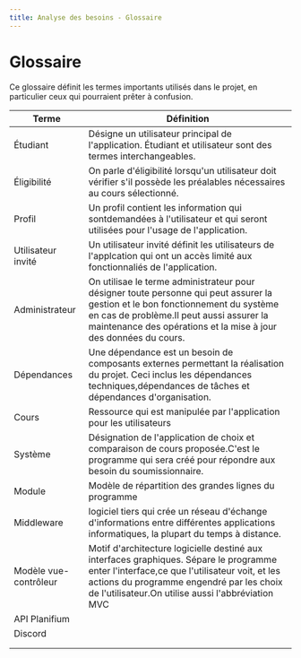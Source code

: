 ```yaml
---
title: Analyse des besoins - Glossaire
---
```


# Glossaire

Ce glossaire définit les termes importants utilisés dans le projet, en particulier ceux qui pourraient prêter à confusion.

| Terme | Définition |
|-------|------------|
| Étudiant | Désigne un utilisateur principal de l'application. Étudiant et utilisateur sont des termes interchangeables.  |
| Éligibilité | On parle d'éligibilité lorsqu'un utilisateur doit vérifier s'il possède les préalables nécessaires au cours sélectionné. |
| Profil | Un profil contient les information qui sontdemandées à l'utilisateur et qui seront utilisées pour l'usage de l'application. |
| Utilisateur invité | Un utilisateur invité définit les utilisateurs de l'applcation qui ont un accès limité aux fonctionnaliés de l'application. |
| Administrateur | On utilisae le terme administrateur pour désigner toute personne qui peut assurer la gestion et le bon fonctionnement du système  en cas de problème.Il peut aussi assurer la maintenance des opérations et la mise à jour des données du cours. |
| Dépendances | Une dépendance est un besoin de composants externes permettant la réalisation du projet. Ceci inclus les dépendances techniques,dépendances de tâches et dépendances d'organisation. |
| Cours | Ressource qui est manipulée par l'application pour les utilisateurs |
| Système | Désignation de l'application de choix et comparaison de cours proposée.C'est le programme qui sera créé pour répondre aux besoin du soumissionnaire. |
| Module | Modèle de répartition des grandes lignes du programme |
| Middleware | logiciel tiers qui crée un réseau d'échange d'informations entre différentes applications informatiques, la plupart du temps à distance. |
| Modèle vue-contrôleur | Motif d'architecture logicielle destiné aux interfaces graphiques. Sépare le programme enter l'interface,ce que l'utilisateur voit, et les actions du programme engendré par les choix de l'utilisateur.On utilise aussi l'abbréviation MVC |
| API Planifium |  |
| Discord |  |
|  |  |
|  |  |